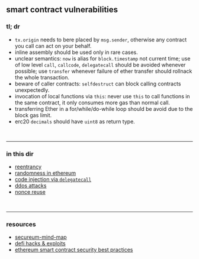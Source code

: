 ## smart contract vulnerabilities


### tl; dr


* `tx.origin` needs to bere placed by `msg.sender`, otherwise any contract you call can act on your behalf.
* inline assembly should be used only in rare cases.
* unclear semantics: `now` is alias for `block.timestamp` not current time; use of low level `call`, `callcode`, `delegatecall` should be avoided whenever possible; use `transfer` whenever failure of ether transfer should rollnack the whole transaction.
* beware of caller contracts: `selfdestruct` can block calling contracts unexpectedly.
* invocation of local functions via `this`: never use `this` to call functions in the same contract, it only consumes more gas than normal call.
* transferring Ether in a for/while/do-while loop should be avoid due to the block gas limit.
* erc20 `decimals` should have `uint8` as return type.

<br>

---

### in this dir


* [reentrancy](reentrancy_attacks)
* [randomness in ethereum](random_numbers.md)
* [code injection via `delegatecall`](delegatecall)
* [ddos attacks](ddos.md)
* [nonce reuse](nonce)




<br>

----

### resources

* [secureum-mind-map](https://github.com/x676f64/secureum-mind_map/blob/master/3.%20Solidity%20201.md)
* [defi hacks & exploits](https://github.com/SunWeb3Sec/DeFiHackLabs/#list-of-defi-hacks--exploits)
* [ethereum smart contract security best practices](https://consensys.github.io/smart-contract-best-practices/)

